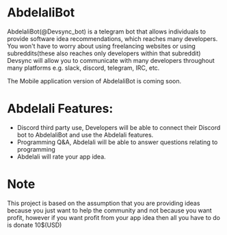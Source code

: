 # AbdelaliBot

AbdelaliBot(@Devsync_bot) is a telegram bot that allows individuals to provide software idea recommendations, which reaches many developers. You won't have to worry about using freelancing websites or using subreddits(these also reaches only developers within that subreddit) Devsync will allow you to communicate with many developers throughout many platforms e.g. slack, discord, telegram, IRC, etc.

The Mobile application version of AbdelaliBot is coming soon.

# Abdelali Features:
- Discord third party use, Developers will be able to connect their Discord bot to AbdelaliBot and use the Abdelali features.
- Programming Q&A, Abdelali will be able to answer questions relating to programming
- Abdelali will rate your app idea.

# Note
This project is based on the assumption that you are providing ideas because you just want to help the community and not because you want profit, however if you want profit from your app idea then all you have to do is donate 10$(USD)
